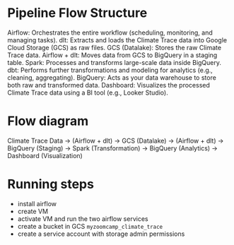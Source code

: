 # Pipeline Flow Structure

Airflow: Orchestrates the entire workflow (scheduling, monitoring, and managing tasks).
dlt: Extracts and loads the Climate Trace data into Google Cloud Storage (GCS) as raw files.
GCS (Datalake): Stores the raw Climate Trace data.
Airflow + dlt: Moves data from GCS to BigQuery in a staging table.
Spark: Processes and transforms large-scale data inside BigQuery.
dbt: Performs further transformations and modeling for analytics (e.g., cleaning, aggregating).
BigQuery: Acts as your data warehouse to store both raw and transformed data.
Dashboard: Visualizes the processed Climate Trace data using a BI tool (e.g., Looker Studio).

# Flow diagram
Climate Trace Data → (Airflow + dlt) → GCS (Datalake) → (Airflow + dlt) → BigQuery (Staging)
    → Spark (Transformation) → BigQuery (Analytics) → Dashboard (Visualization)


# Running steps

- install airflow
- create VM
- activate VM and run the two airflow services
- create a bucket in GCS `myzoomcamp_climate_trace`
- create a service account with storage admin permissions